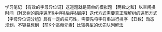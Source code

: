 学习笔记
【有效的字母异位词】这道题就是简单的模拟题
【两数之和】以空间换时间
【N叉树的前序遍历&中序&后序&层序】迭代方式需要真正理解树的遍历方式
【字母异位词分组】具有一定的技巧性，需要先将字符串进行排序
【丑数】动态规划，不容易想到
【前K个高频元素】比较典型的优先队列解法
